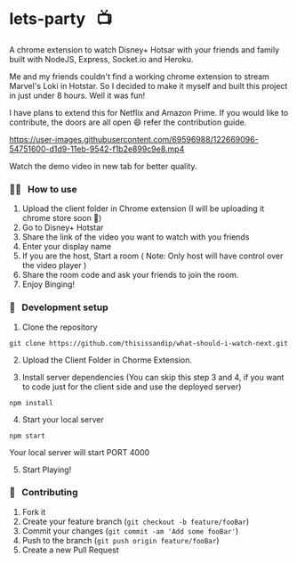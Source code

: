 # lets-party &nbsp; :tv:
A chrome extension to watch Disney+ Hotsar with your friends and family built with NodeJS, Express, Socket.io and Heroku.

Me and my friends couldn't find a working chrome extension to stream Marvel's Loki in Hotstar. 
So I decided to make it myself and built this project in just under 8 hours. Well it was fun!

I have plans to extend this for Netflix and Amazon Prime. If you would like to contribute, the doors are all open :smile: refer the contribution guide.

https://user-images.githubusercontent.com/69596988/122669096-54751600-d1d9-11eb-9542-f1b2e899c9e8.mp4

Watch the demo video in new tab for better quality.



### 👨‍💻 &nbsp; How to use
1. Upload the client folder in Chrome extension (I will be uploading it chrome store soon 🤞)
2. Go to Disney+ Hotstar
3. Share the link of the video you want to watch with you friends
4. Enter your display name
5. If you are the host, Start a room ( Note: Only host will have control over the video player )
6. Share the room code and ask your friends to join the room.
7. Enjoy Binging!


### 🚀 &nbsp; Development setup

1. Clone the repository

```
git clone https://github.com/thisissandip/what-should-i-watch-next.git
```

2. Upload the Client Folder in Chorme Extension.

3. Install server dependencies (You can skip this step 3 and 4, if you want to code just for the client side and use the deployed server)

```
npm install
```
4. Start your local server 

```
npm start
```

Your local server will start PORT 4000

5. Start Playing!


### 🤝 &nbsp; Contributing

1. Fork it
2. Create your feature branch (`git checkout -b feature/fooBar`)
3. Commit your changes (`git commit -am 'Add some fooBar'`)
4. Push to the branch (`git push origin feature/fooBar`)
5. Create a new Pull Request
